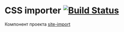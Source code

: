 # CSS importer [![Build Status](https://travis-ci.org/InnovaCo/css-importer.svg?branch=master)](https://travis-ci.org/InnovaCo/css-importer)

Компонент проекта [site-import](https://github.com/InnovaCo/site-import)